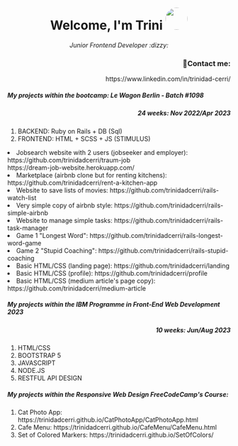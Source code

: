 <h1 align="center">
  Welcome, I'm Trini
   <a>
    <img src="https://media.licdn.com/dms/image/D4E03AQHFZX2t_Jm-EA/profile-displayphoto-shrink_800_800/0/1666805390209?e=1687996800&v=beta&t=xXqg572iIPfl9BVbX7bTsEjgHN6bQjmAOfcUjqdYw00" style="width: 50px;
  height: 50px;border-radius: 50%;" />
  </a>
</h1>

<p align="center">
  <em>Junior Frontend Developer :dizzy:</em>
</p>

<h3 align="right">💌Contact me:</h3>
<p align="right">
  https://www.linkedin.com/in/trinidad-cerri/
</p>

<h5> My projects within the bootcamp: Le Wagon Berlin - Batch #1098</h5>
<h5 align="right">24 weeks: Nov 2022/Apr 2023</h5>
    <ol>
      <li>BACKEND: Ruby on Rails + DB (Sql)</li>
      <li>FRONTEND: HTML + SCSS + JS (STIMULUS)</li>
   </ol>
  <li>Jobsearch website with 2 users (jobseeker and employer): https://github.com/trinidadcerri/traum-job</li>
  https://dream-job-website.herokuapp.com/
  <li>Marketplace (airbnb clone but for renting kitchens): https://github.com/trinidadcerri/rent-a-kitchen-app</li>
  <li>Website to save lists of movies: https://github.com/trinidadcerri/rails-watch-list</li>
  <li>Very simple copy of airbnb style: https://github.com/trinidadcerri/rails-simple-airbnb</li>
  <li>Website to manage simple tasks: https://github.com/trinidadcerri/rails-task-manager</li>
  <li>Game 1 "Longest Word": https://github.com/trinidadcerri/rails-longest-word-game</li>
  <li>Game 2 "Stupid Coaching": https://github.com/trinidadcerri/rails-stupid-coaching</li>
  <li>Basic HTML/CSS (landing page): https://github.com/trinidadcerri/landing</li>
  <li>Basic HTML/CSS (profile): https://github.com/trinidadcerri/profile</li>
  <li>Basic HTML/CSS (medium article's page copy): https://github.com/trinidadcerri/medium-article</li>
</ol>

 <h5> My projects within the IBM Programme in Front-End Web Development 2023</h5>
 <h5 align="right">10 weeks: Jun/Aug 2023</h5>
    <ol>
      <li>HTML/CSS</li>
      <li>BOOTSTRAP 5</li>
      <li>JAVASCRIPT</li>
      <li>NODE.JS</li>
      <li>RESTFUL API DESIGN</li>
   </ol>
   
 <h5> My projects within the Responsive Web Design FreeCodeCamp's Course:</h5>
  <ol>
    <li>Cat Photo App: https://trinidadcerri.github.io/CatPhotoApp/CatPhotoApp.html</li>
    <li>Cafe Menu: https://trinidadcerri.github.io/CafeMenu/CafeMenu.html</li>
    <li>Set of Colored Markers: https://trinidadcerri.github.io/SetOfColors/</li>
  </ol>
